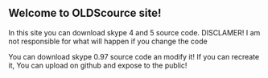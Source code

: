 ## Welcome to OLDScource site!

In this site you can download skype 4 and 5 source code.
DISCLAMER! I am not responsible for what will happen if you change the code

You can download skype 0.97 source code an modify it!
If you can recreate it, You can upload on github and expose to the public!
